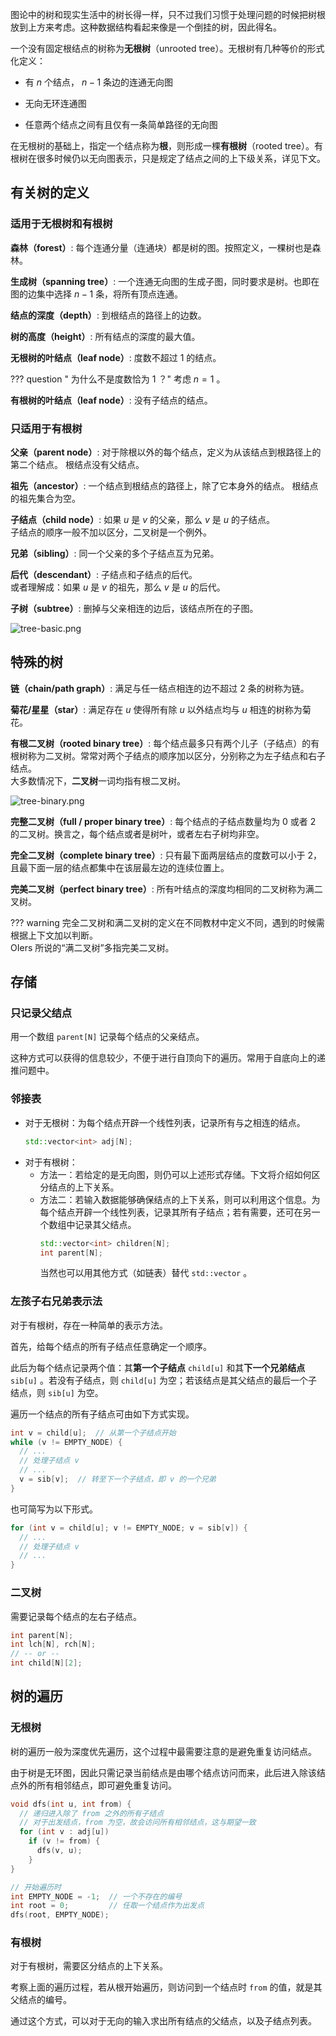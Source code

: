 图论中的树和现实生活中的树长得一样，只不过我们习惯于处理问题的时候把树根放到上方来考虑。这种数据结构看起来像是一个倒挂的树，因此得名。

一个没有固定根结点的树称为**无根树**（unrooted tree）。无根树有几种等价的形式化定义：

-   有 $n$ 个结点， $n-1$ 条边的连通无向图

-   无向无环连通图

-   任意两个结点之间有且仅有一条简单路径的无向图

在无根树的基础上，指定一个结点称为**根**，则形成一棵**有根树**（rooted tree）。有根树在很多时候仍以无向图表示，只是规定了结点之间的上下级关系，详见下文。

## 有关树的定义

### 适用于无根树和有根树

**森林（forest）**:   每个连通分量（连通块）都是树的图。按照定义，一棵树也是森林。

**生成树（spanning tree）**:   一个连通无向图的生成子图，同时要求是树。也即在图的边集中选择 $n - 1$ 条，将所有顶点连通。

**结点的深度（depth）**:   到根结点的路径上的边数。

**树的高度（height）**:   所有结点的深度的最大值。

**无根树的叶结点（leaf node）**:   度数不超过 $1$ 的结点。

??? question " 为什么不是度数恰为 $1$ ？"
    考虑 $n = 1$ 。

**有根树的叶结点（leaf node）**:   没有子结点的结点。

### 只适用于有根树

**父亲（parent node）**:   对于除根以外的每个结点，定义为从该结点到根路径上的第二个结点。
    根结点没有父结点。

**祖先（ancestor）**:   一个结点到根结点的路径上，除了它本身外的结点。
    根结点的祖先集合为空。

**子结点（child node）**:   如果 $u$ 是 $v$ 的父亲，那么 $v$ 是 $u$ 的子结点。  
子结点的顺序一般不加以区分，二叉树是一个例外。

**兄弟（sibling）**:   同一个父亲的多个子结点互为兄弟。

**后代（descendant）**:   子结点和子结点的后代。  
或者理解成：如果 $u$ 是 $v$ 的祖先，那么 $v$ 是 $u$ 的后代。

**子树（subtree）**:   删掉与父亲相连的边后，该结点所在的子图。

![tree-basic.png](images/tree-basic.png)

## 特殊的树

**链（chain/path graph）**:   满足与任一结点相连的边不超过 $2$ 条的树称为链。

**菊花/星星（star）**:   满足存在 $u$ 使得所有除 $u$ 以外结点均与 $u$ 相连的树称为菊花。

**有根二叉树（rooted binary tree）**:   每个结点最多只有两个儿子（子结点）的有根树称为二叉树。常常对两个子结点的顺序加以区分，分别称之为左子结点和右子结点。  
大多数情况下，**二叉树**一词均指有根二叉树。

![tree-binary.png](images/tree-binary.png)

**完整二叉树（full / proper binary tree）**:   每个结点的子结点数量均为 0 或者 2 的二叉树。换言之，每个结点或者是树叶，或者左右子树均非空。

**完全二叉树（complete binary tree）**:   只有最下面两层结点的度数可以小于 2，且最下面一层的结点都集中在该层最左边的连续位置上。

**完美二叉树（perfect binary tree）**:   所有叶结点的深度均相同的二叉树称为满二叉树。

??? warning
    完全二叉树和满二叉树的定义在不同教材中定义不同，遇到的时候需根据上下文加以判断。  
    OIers 所说的“满二叉树”多指完美二叉树。

## 存储

### 只记录父结点

用一个数组 `parent[N]` 记录每个结点的父亲结点。

这种方式可以获得的信息较少，不便于进行自顶向下的遍历。常用于自底向上的递推问题中。

### 邻接表

-   对于无根树：为每个结点开辟一个线性列表，记录所有与之相连的结点。
    ```cpp
    std::vector<int> adj[N];
    ```
-   对于有根树：
    -   方法一：若给定的是无向图，则仍可以上述形式存储。下文将介绍如何区分结点的上下关系。
    -   方法二：若输入数据能够确保结点的上下关系，则可以利用这个信息。为每个结点开辟一个线性列表，记录其所有子结点；若有需要，还可在另一个数组中记录其父结点。
        ```cpp
        std::vector<int> children[N];
        int parent[N];
        ```
        当然也可以用其他方式（如链表）替代 `std::vector` 。

### 左孩子右兄弟表示法

对于有根树，存在一种简单的表示方法。

首先，给每个结点的所有子结点任意确定一个顺序。

此后为每个结点记录两个值：其**第一个子结点** `child[u]` 和其**下一个兄弟结点** `sib[u]` 。若没有子结点，则 `child[u]` 为空；若该结点是其父结点的最后一个子结点，则 `sib[u]` 为空。

遍历一个结点的所有子结点可由如下方式实现。

```cpp
int v = child[u];  // 从第一个子结点开始
while (v != EMPTY_NODE) {
  // ...
  // 处理子结点 v
  // ...
  v = sib[v];  // 转至下一个子结点，即 v 的一个兄弟
}
```

也可简写为以下形式。

```cpp
for (int v = child[u]; v != EMPTY_NODE; v = sib[v]) {
  // ...
  // 处理子结点 v
  // ...
}
```

### 二叉树

需要记录每个结点的左右子结点。

```cpp
int parent[N];
int lch[N], rch[N];
// -- or --
int child[N][2];
```

## 树的遍历

<!-- TODO: 将「图的遍历」一篇的树上 DFS 内容移到这里 -->

### 无根树

树的遍历一般为深度优先遍历，这个过程中最需要注意的是避免重复访问结点。

由于树是无环图，因此只需记录当前结点是由哪个结点访问而来，此后进入除该结点外的所有相邻结点，即可避免重复访问。

```cpp
void dfs(int u, int from) {
  // 递归进入除了 from 之外的所有子结点
  // 对于出发结点，from 为空，故会访问所有相邻结点，这与期望一致
  for (int v : adj[u])
    if (v != from) {
      dfs(v, u);
    }
}

// 开始遍历时
int EMPTY_NODE = -1;  // 一个不存在的编号
int root = 0;         // 任取一个结点作为出发点
dfs(root, EMPTY_NODE);
```

### 有根树

对于有根树，需要区分结点的上下关系。

考察上面的遍历过程，若从根开始遍历，则访问到一个结点时 `from` 的值，就是其父结点的编号。

通过这个方式，可以对于无向的输入求出所有结点的父结点，以及子结点列表。

<!-- TODO: 「图的遍历」中「二叉树」一节 -->

